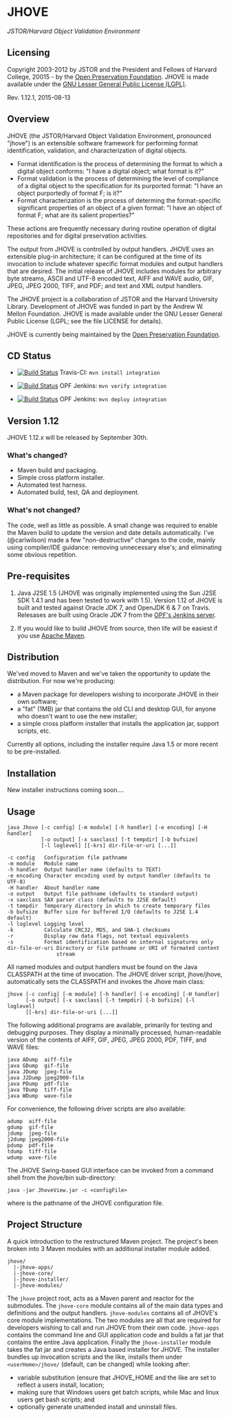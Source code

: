 JHOVE
=====
*JSTOR/Harvard Object Validation Environment*

Licensing
---------
Copyright 2003-2012 by JSTOR and the President and Fellows of Harvard College,
20015 - by the [Open Preservation Foundation](http://openpreservation.org).
JHOVE is made available under the
[GNU Lesser General Public License (LGPL)](http://www.gnu.org/licenses/lgpl.html).

Rev. 1.12.1, 2015-08-13

Overview
--------
JHOVE (the JSTOR/Harvard Object Validation Environment, pronounced "jhove")
is an extensible software framework for performing format identification,
validation, and characterization of digital objects.

 * Format identification is the process of determining the format to which a
   digital object conforms: "I have a digital object; what format is it?"
 * Format validation is the process of determining the level of compliance of a
   digital object to the specification for its purported format: "I have an
   object purportedly of format F; is it?"
 * Format characterization is the process of determing the format-specific
   significant properties of an object of a given format: "I have an object of
   format F; what are its salient properties?"

These actions are frequently necessary during routine operation of digital
repositories and for digital preservation activities.

The output from JHOVE is controlled by output handlers. JHOVE uses an
extensible plug-in architecture; it can be configured at the time of its
invocation to include whatever specific format modules and output handlers
that are desired. The initial release of JHOVE includes modules for
arbitrary byte streams, ASCII and UTF-8 encoded text, AIFF and WAVE audio,
GIF, JPEG, JPEG 2000, TIFF, and PDF; and text and XML output handlers.

The JHOVE project is a collaboration of JSTOR and the Harvard University
Library.  Development of JHOVE was funded in part by the Andrew W. Mellon
Foundation.  JHOVE is made available under the GNU Lesser General Public
License (LGPL; see the file LICENSE for details).

JHOVE is currently being maintained by the
[Open Preservation Foundation](http://openpreservation.org).

CD Status
---------

- [![Build Status](https://travis-ci.org/openpreserve/jhove.svg?branch=integration)](https://travis-ci.org/openpreserve/jhove "JHOVE Travis-CI integration build") Travis-CI: `mvn install integration`

- [![Build Status](http://jenkins.opf-labs.org/buildStatus/icon?job=jhove-integration)](http://jenkins.opf-labs.org/job/jhove-integration/ "OPF Jenkins integration build") OPF Jenkins: `mvn verify integration`

- [![Build Status](http://jenkins.opf-labs.org/buildStatus/icon?job=jhove-mvn)](http://jenkins.opf-labs.org/job/jhove-mvn/ "OPF Jenkins maven deploy build") OPF Jenkins: `mvn deploy integration`

Version 1.12
--------------
JHOVE 1.12.x will be released by September 30th.
### What's changed?
 - Maven build and packaging.
 - Simple cross platform installer.
 - Automated test harness.
 - Automated build, test, QA and deployment.

### What's not changed?
The code, well as little as possible. A small change was required to enable the
Maven build to update the version and date details automatically. I've (@carlwilson) made a
few "non-destructive" changes to the code, mainly using compiler/IDE guidance:
removing unnecessary else's; and eliminating some obvious repetition.

Pre-requisites
--------------

 1. Java J2SE 1.5
    (JHOVE was originally implemented using the Sun J2SE SDK 1.4.1 and has
    been tested to work with 1.5). Version 1.12 of JHOVE is built and
    tested against Oracle JDK 7, and OpenJDK 6 & 7 on Travis. Relesases are
    built using Oracle JDK 7 from the [OPF's Jenkins server](http://jenkins.opf-labs.org/view/D-JHOVE/).

 2. If you would like to build JHOVE from source, then life will be easiest if
    you use [Apache Maven](https://maven.apache.org/).

Distribution
------------
We'ved moved to Maven and we've taken the opportunity to update the distribution.
For now we're producing:
 - a Maven package for developers wishing to incorporate JHOVE in their
   own software;
 - a "fat" (1MB) jar that contains the old CLI and desktop GUI, for anyone who doesn't
   want to use the new installer;
 - a simple cross platform installer that installs the application jar, support
   scripts, etc.

Currently all options, including the installer require Java 1.5 or more recent
to be pre-installed.

Installation
------------

New installer instructions coming soon....

Usage
-----

    java Jhove [-c config] [-m module] [-h handler] [-e encoding] [-H handler]
               [-o output] [-x saxclass] [-t tempdir] [-b bufsize]
               [-l loglevel] [[-krs] dir-file-or-uri [...]]

    -c config   Configuration file pathname
    -m module   Module name
    -h handler  Output handler name (defaults to TEXT)
    -e encoding Character encoding used by output handler (defaults to UTF-8)
    -H handler  About handler name
    -o output   Output file pathname (defaults to standard output)
    -x saxclass SAX parser class (defaults to J2SE default)
    -t tempdir  Temporary directory in which to create temporary files
    -b bufsize  Buffer size for buffered I/O (defaults to J2SE 1.4 default)
    -l loglevel Logging level
    -k          Calculate CRC32, MD5, and SHA-1 checksums
    -r          Display raw data flags, not textual equivalents
    -s          Format identification based on internal signatures only
    dir-file-or-uri Directory or file pathname or URI of formated content
                    stream

All named modules and output handlers must be found on the Java CLASSPATH at
the time of invocation.  The JHOVE driver script, jhove/jhove, automatically
sets the CLASSPATH and invokes the Jhove main class:

    jhove [-c config] [-m module] [-h handler] [-e encoding] [-H handler]
          [-o output] [-x saxclass] [-t tempdir] [-b bufsize] [-l loglevel]
          [[-krs] dir-file-or-uri [...]]

The following additional programs are available, primarily for testing
and debugging purposes.  They display a minimally processed, human-readable
version of the contents of AIFF, GIF, JPEG, JPEG 2000, PDF, TIFF, and WAVE
files:

    java ADump  aiff-file
    java GDump  gif-file
    java JDump  jpeg-file
    java J2Dump jpeg2000-file
    java PDump  pdf-file
    java TDump  tiff-file
    java WDump  wave-file

For convenience, the following driver scripts are also available:

    adump  aiff-file
    gdump  gif-file
    jdump  jpeg-file
    j2dump jpeg2000-file
    pdump  pdf-file
    tdump  tiff-file
    wdump  wave-file

The JHOVE Swing-based GUI interface can be invoked from a command shell from
the jhove/bin sub-directory:

    java -jar JhoveView.jar -c <configFile>

where <configFile> is the pathname of the JHOVE configuration file.

Project Structure
-----------------
A quick introduction to the restructured Maven project. The project's been broken
into 3 Maven modules with an additional installer module added.

    jhove/
      |-jhove-apps/
      |-jhove-core/
      |-jhove-installer/
      |-jhove-modules/

The ```jhove``` project root, acts as a Maven parent and reactor for the submodules.
The ```jhove-core``` module contains all of the main data types and definitions and the
output handlers. ```jhove-modules``` contains all of JHOVE's core module implementations.
The two modules are all that are required for developers wishing to call and run
JHOVE from their own code. ```jhove-apps``` contains the command line and GUI
application code and builds a fat jar that contains the entire Java application.
Finally the ```jhove-installer``` module takes the fat jar and creates a Java based
installer for JHOVE. The installer bundles up invocation scripts and the like,
installs them under ```<userHome>/jhove/``` (default, can be changed) while looking after:

 - variable substitution (ensure that JHOVE_HOME and the like are set to
   reflect a users install, location;
 - making sure that Windows users get batch scripts, while Mac and linux users
   get bash scripts; and
 - optionally generate unattended install and uninstall files.
